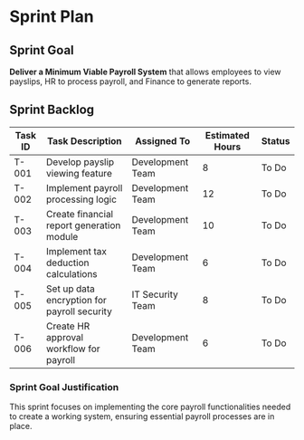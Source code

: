 # Sprint Plan

## Sprint Goal
**Deliver a Minimum Viable Payroll System** that allows employees to view payslips, HR to process payroll, and Finance to generate reports.

## Sprint Backlog
| **Task ID** | **Task Description** | **Assigned To** | **Estimated Hours** | **Status** |
|------------|-------------------------------|--------------|----------------|-------------|
| T-001 | Develop payslip viewing feature | Development Team | 8 | To Do |
| T-002 | Implement payroll processing logic | Development Team | 12 | To Do |
| T-003 | Create financial report generation module | Development Team | 10 | To Do |
| T-004 | Implement tax deduction calculations | Development Team | 6 | To Do |
| T-005 | Set up data encryption for payroll security | IT Security Team | 8 | To Do |
| T-006 | Create HR approval workflow for payroll | Development Team | 6 | To Do |

### Sprint Goal Justification
This sprint focuses on implementing the core payroll functionalities needed to create a working system, ensuring essential payroll processes are in place.

